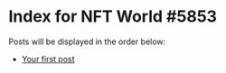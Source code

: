 # Index for NFT World #5853
Posts will be displayed in the order below:

- [Your first post](./001-first.md)

